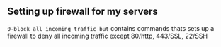 ## Setting up firewall for my servers

`0-block_all_incoming_traffic_but` contains commands thats sets up a firewall
to deny all incoming traffic except 80/http, 443/SSL, 22/SSH
